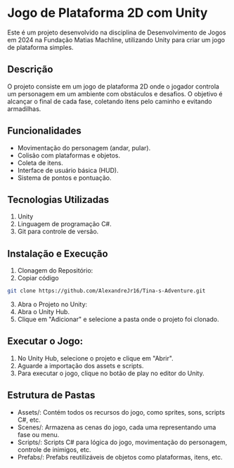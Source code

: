 # Jogo de Plataforma 2D com Unity
Este é um projeto desenvolvido na disciplina de Desenvolvimento de Jogos em 2024 na Fundação Matias Machline, utilizando Unity para criar um jogo de plataforma simples.

## Descrição
O projeto consiste em um jogo de plataforma 2D onde o jogador controla um personagem em um ambiente com obstáculos e desafios. O objetivo é alcançar o final de cada fase, coletando itens pelo caminho e evitando armadilhas.

## Funcionalidades
- Movimentação do personagem (andar, pular).
- Colisão com plataformas e objetos.
- Coleta de itens.
- Interface de usuário básica (HUD).
- Sistema de pontos e pontuação.
## Tecnologias Utilizadas
1. Unity 
2. Linguagem de programação C#.
3. Git para controle de versão.
## Instalação e Execução
1. Clonagem do Repositório:
2. Copiar código
```bash
git clone https://github.com/AlexandreJr16/Tina-s-Adventure.git
````
3. Abra o Projeto no Unity:
4. Abra o Unity Hub.
5. Clique em "Adicionar" e selecione a pasta onde o projeto foi clonado.
   
## Executar o Jogo:

1. No Unity Hub, selecione o projeto e clique em "Abrir".
2. Aguarde a importação dos assets e scripts.
3. Para executar o jogo, clique no botão de play no editor do Unity.
## Estrutura de Pastas
- Assets/: Contém todos os recursos do jogo, como sprites, sons, scripts C#, etc.
- Scenes/: Armazena as cenas do jogo, cada uma representando uma fase ou menu.
- Scripts/: Scripts C# para lógica do jogo, movimentação do personagem, controle de inimigos, etc.
- Prefabs/: Prefabs reutilizáveis de objetos como plataformas, itens, etc.

